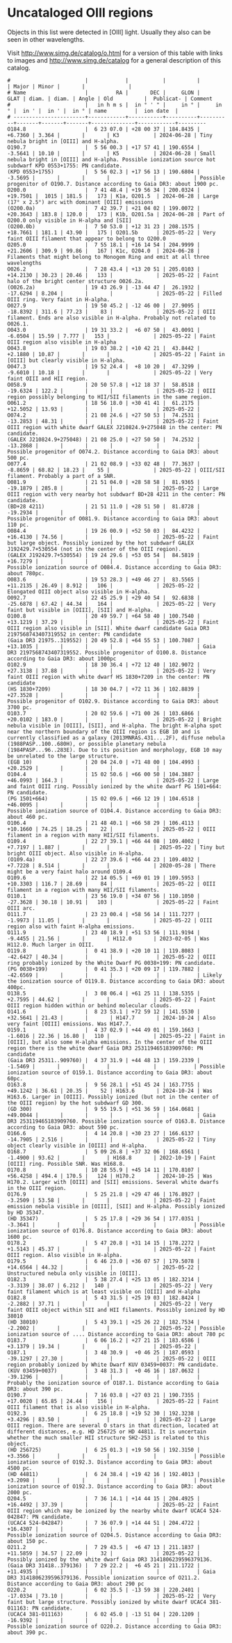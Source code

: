 # Uncataloged OIII regions

Objects in this list were detected in [OIII] light. Usually they also can be
seen in other wavelengths.

Visit <http://www.simg.de/catalog/o.html> for a version of this table with links
to images and <http://www.simg.de/catalog> for a general description of this
catalog.

    #                        |            |           |          |          | Major | Minor |       |              |
    # Name                   |         RA |       DEC |     GLON |     GLAT | diam. | diam. | Angle | Old          |  Publicat- | Comment
    #                        |   in h m s |  in ° ' " |     in ° |     in ° |  in ' |  in ' |  in ° | name         |  ion date  |
    # -----------------------+------------+-----------+----------+----------+-------+-------+-------+--------------+------------+---------
    O184.8                   |  6 23 07.0 | +28 00 37 | 184.8435 |  +6.7360 | 3.364 |       |       | K3           | 2024-06-28 | Tiny nebula bright in [OIII] and H-alpha.
    O190.7                   |  5 56 00.3 | +17 57 41 | 190.6554 |  -3.5641 | 10.10 |       |       | K5           | 2024-06-28 | Small nebula bright in [OIII] and H-alpha. Possible ionization source hot subdwarf KPD 0553+1755: PN candidate.
    (KPD 0553+1755)          |  5 56 02.3 | +17 56 13 | 190.6804 |  -3.5695 |       |       |       |              |            | Possible progenitor of O190.7. Distance according to Gaia DR3: about 1900 pc.
    O200.0                   |  7 41 48.4 | +19 56 34 | 200.0324 | +19.7501 |  1015 | 181.5 |   173 | K1a, O201.5  | 2024-06-28 | Large (17° x 2.5°) arc with dominant [OIII] emissions
    (O200.0a)                |  7 42 39.7 | +21 04 02 | 199.0072 | +20.3643 | 183.8 | 120.0 |   173 | K1b, O201.5a | 2024-06-28 | Part of O200.0 only visible in H-alpha and [SII]
    (O200.0b)                |  7 50 53.0 | +12 31 23 | 208.1575 | +18.7661 | 181.1 | 43.90 |   175 | O201.5b      | 2025-05-22 | Very faint OIII filament that appear to belong to O200.0
    O205.0                   |  7 55 18.1 | +16 14 54 | 204.9999 | +21.2606 | 309.9 | 99.86 |   167 | K1c, O204.0  | 2024-06-28 | Filaments that might belong to Monogem Ring and emit at all three wavelengths
    O026.2                   |  7 28 43.4 | +13 20 51 | 205.0103 | +14.2130 | 30.23 | 20.46 |   133 |              | 2025-05-22 | Faint halo of the bright center structure O026.2a.
    (O026.2a)                | 19 43 26.9 | -13 44 47 |  26.1932 | -17.6294 | 8.204 |       |       |              | 2025-05-22 | Filled OIII ring. Very faint in H-alpha.
    O027.9                   | 19 50 45.2 | -12 46 00 |  27.9095 | -18.8392 | 311.6 | 77.23 |    83 |              | 2025-05-22 | OIII filament. Ends are also visible in H-alpha. Probably not related to O026.1.
    O043.0                   | 19 31 33.2 |  +6 07 50 |  43.0091 |  -6.0504 | 15.59 | 7.777 |   153 |              | 2025-05-22 | Faint OIII region also visible in H-alpha
    O043.8                   | 19 03 38.2 | +10 42 21 |  43.8442 |  +2.1880 | 10.87 |       |       |              | 2025-05-22 | Faint in [OIII] but clearly visible in H-alpha.
    O047.3                   | 19 52 24.4 |  +8 10 20 |  47.3299 |  -9.6010 | 10.18 |       |       |              | 2025-05-22 | Very faint OIII and HII region.
    O058.9                   | 20 50 57.8 | +12 18 37 |  58.8518 | -19.6324 | 122.2 |       |       |              | 2025-05-22 | OIII region possibly belonging to HII/SII filaments in the same region.
    O061.2                   | 18 56 18.0 | +30 41 41 |  61.2175 | +12.5052 | 13.93 |       |       |              | 2025-05-22 | 
    O074.2                   | 21 08 24.6 | +27 50 53 |  74.2531 | -13.2853 | 48.31 |       |       |              | 2025-05-22 | Faint OIII region with white dwarf GALEX J210824.9+275048 in the center: PN candidate.
    (GALEX J210824.9+275048) | 21 08 25.0 | +27 50 50 |  74.2532 | -13.2868 |       |       |       |              |            | Possible progenitor of O074.2. Distance according to Gaia DR3: about 500 pc.
    O077.4                   | 21 02 08.9 | +33 02 48 |  77.3637 |  -8.8659 | 68.82 | 18.23 |    55 |              | 2025-05-22 | OIII/SII filament. Probably a part of a SNR.
    O081.9                   | 21 51 04.0 | +28 58 58 |  81.9365 | -19.1879 | 285.8 |       |       |              | 2025-05-22 | Large OIII region with very nearby hot subdwarf BD+28 4211 in the center: PN candidate.
    (BD+28 4211)             | 21 51 11.0 | +28 51 50 |  81.8728 | -19.2934 |       |       |       |              |            | Possible progenitor of O081.9. Distance according to Gaia DR3: about 110 pc.
    O084.4                   | 19 26 00.9 | +52 50 03 |  84.4232 | +16.4130 | 74.56 |       |       |              | 2025-05-22 | Faint but large object. Possibly ionized by the hot subdwarf GALEX J192429.7+530554 (not in the center of the OIII region).
    (GALEX J192429.7+530554) | 19 24 29.6 | +53 05 54 |  84.5819 | +16.7279 |       |       |       |              |            | Possible ionization source of O084.4. Distance according to Gaia DR3: about 780pc.
    O083.6                   | 19 53 28.3 | +49 46 27 |  83.5565 | +11.2135 | 26.49 | 8.912 |   106 |              | 2025-05-22 | Elongated OIII object also visible in H-alpha.
    O092.7                   | 22 45 25.9 | +29 40 54 |  92.6838 | -25.6878 | 67.42 | 44.34 |   164 |              | 2025-05-22 | Very faint but visible in [OIII], [SII] and H-alpha.
    O100.8                   | 20 49 59.7 | +64 58 40 | 100.7540 | +13.1219 | 37.29 |       |       |              | 2025-05-22 | Faint OIII region also visible in [SII]. White dwarf candidate Gaia DR3 2197568743407319552 in center: PN candidate
    (Gaia DR3 21975..319552) | 20 49 52.8 | +64 55 53 | 100.7087 | +13.1035 |       |       |       |              |            | Gaia DR3 2197568743407319552. Possible progenitor of O100.8. Distance according to Gaia DR3: about 1000pc
    O102.9                   | 18 30 36.4 | +72 12 40 | 102.9072 | +27.3138 | 37.88 |       |       |              | 2025-05-22 | Very faint OIII region with white dwarf HS 1830+7209 in the center: PN candidate
    (HS 1830+7209)           | 18 30 04.7 | +72 11 36 | 102.8839 | +27.3528 |       |       |       |              |            | Possible progenitor of O102.9. Distance according to Gaia DR3: about 3700 pc.
    O103.7                   | 20 02 59.6 | +71 00 26 | 103.6866 | +20.0102 | 183.0 |       |       |              | 2025-05-22 | Bright nebula visible in [OIII], [SII], and H-alpha. The bright H-alpha spot near the northern boundary of the OIII region is EGB 10 and is currently classified as a galaxy (2013MNRAS.431....2F), diffuse nebula (1988PASP..100..680H), or possible planetary nebula (1984PASP...96..283E). Due to its position and morphology, EGB 10 may be unrelated to the large structure.
    (EGB 10)                 | 20 04 24.0 | +71 48 00 | 104.4993 | +20.2529 |       |       |       |              |            |
    O104.4                   | 15 02 50.6 | +66 00 50 | 104.3887 | +46.0993 | 164.3 |       |       |              | 2025-05-22 | Large and faint OIII ring. Possibly ionized by the white dwarf PG 1501+664: PN candidate.
    (PG 1501+664)            | 15 02 09.6 | +66 12 19 | 104.6518 | +46.0095 |       |       |       |              |            | Possible ionization source of O104.4. Distance according to Gaia DR3: about 460 pc.
    O106.4                   | 21 48 40.1 | +66 58 29 | 106.4113 | +10.1660 | 74.25 | 18.25 |    22 |              | 2025-05-22 | OIII filament in a region with many HII/SII filaments.
    O109.4                   | 22 27 39.1 | +66 44 08 | 109.4002 |  +7.7197 | 1.887 |       |       |              | 2025-05-22 | Tiny but bright OIII object. Also visible in H-alpha.
    (O109.4a)                | 22 27 39.6 | +66 44 23 | 109.4032 |  +7.7228 | 8.514 |       |       |              | 2020-05-28 | There might be a very faint halo around O109.4
    O109.6                   | 22 14 05.5 | +69 01 19 | 109.5953 | +10.3303 | 116.7 | 28.69 |    84 |              | 2025-05-22 | OIII filament in a region with many HII/SII filaments.
    O110.1                   | 23 56 19.0 | +34 07 56 | 110.1050 | -27.3628 | 30.18 | 10.91 |   103 |              | 2025-05-22 | Faint OIII arc.
    O111.7                   | 23 23 00.4 | +58 56 14 | 111.7277 |  -1.9973 | 11.05 |       |       |              | 2025-05-22 | OIII region also with faint H-alpha emissions.
    O111.9                   | 23 40 18.9 | +51 53 56 | 111.9194 |  -9.4455 | 21.56 |       |       | H112.0       | 2023-02-05 | Was H112.0. Much larger in OIII.
    O119.8                   |  0 41 38.9 | +20 10 11 | 119.8083 | -42.6427 | 40.34 |       |       |              | 2025-05-22 | OIII ring probably ionized by the White Dwarf PG 0038+199: PN candidate.
    (PG 0038+199)            |  0 41 35.3 | +20 09 17 | 119.7882 | -42.6569 |       |       |       |              |            | Likely the ionization source of O119.8. Distance according to Gaia DR3: about 400pc.
    O138.5                   |  3 08 06.4 | +61 25 11 | 138.5355 |  +2.7595 | 44.62 |       |       |              | 2025-05-22 | Faint OIII region hidden within or behind molecular clouds.
    O141.6                   |  8 23 53.1 | +72 59 12 | 141.5530 | +32.5641 | 21.43 |       |       | H147.7       | 2024-10-24 | Also very faint [OIII] emissions. Was H147.7.
    O159.1                   |  4 37 02.9 | +44 49 01 | 159.1663 |  -1.6016 | 22.36 | 16.80 |   110 |              | 2025-05-22 | Faint in [OIII], but also some H-alpha emissions. In the center of the OIII region there is the white dwarf Gaia DR3 253119465183909760: PN candidate
    (Gaia DR3 25311..909760) |  4 37 31.9 | +44 48 13 | 159.2339 |  -1.5469 |       |       |       |              |            | Possible ionization source of O159.1. Distance according to Gaia DR3: about 60pc.
    O163.8                   |  9 56 28.1 | +51 45 24 | 163.7755 | +49.1242 | 36.61 | 20.35 |    52 | H163.6       | 2024-10-24 | Was H163.6. Larger in [OIII]. Possibly ionized (but not in the center of the OIII region) by the hot subdwarf GD 300.
    (GD 300)                 |  9 55 19.5 | +51 36 59 | 164.0681 | +49.0044 |       |       |       |              |            | Gaia DR3 253119465183909760. Possible ionization source of O163.8. Distance according to Gaia DR3: about 590 pc.
    O166.6                   |  4 14 20.8 | +30 23 27 | 166.6137 | -14.7905 | 2.516 |       |       |              | 2025-05-22 | Tiny object clearly visible in [OIII] and H-alpha.
    O168.7                   |  5 09 26.8 | +37 32 06 | 168.6561 |  -1.4900 | 93.62 |       |       | H168.8       | 2022-10-19 | Faint [OIII] ring. Possible SNR. Was H168.8.
    O170.8                   | 10 28 55.9 | +45 14 11 | 170.8107 | +56.4258 | 494.4 | 170.5 |   124 | H170.2       | 2024-10-25 | Was H170.2. Larger with [OIII] and [SII] emissions. Several white dwarfs in the OIII region.
    O176.9                   |  5 25 21.8 | +29 47 46 | 176.8927 |  -3.2509 | 53.58 |       |       |              | 2025-05-22 | Faint emission nebula visible in [OIII], [SII] and H-alpha. Possibly ionized by HD 35347.
    (HD 35347)               |  5 25 17.8 | +29 36 54 | 177.0351 |  -3.3641 |       |       |       |              |            | Possible ionization source of O176.8. Distance according to Gaia DR3: about 1600 pc.
    O178.2                   |  5 47 20.8 | +31 14 15 | 178.2272 |  +1.5143 | 45.37 |       |       |              | 2025-05-22 | Faint OIII region. Also visible in H-alpha.
    O179.5                   |  6 46 23.0 | +36 07 57 | 179.5078 | +14.6564 | 44.32 |       |       |              | 2025-05-22 | Unstructured nebula only visible in [OIII].
    O182.3                   |  5 38 27.4 | +25 13 05 | 182.3214 |  -3.3139 | 38.07 | 6.212 |   140 |              | 2025-05-22 | Very faint filament which is at least visible on [OIII] and H-alpha
    O182.8                   |  5 43 31.5 | +25 19 03 | 182.8424 |  -2.2882 | 37.71 |       |       |              | 2025-05-22 | Very faint OIII object within SII and HII filaments. Possibly ionized by HD 38010
    (HD 38010)               |  5 43 39.1 | +25 26 22 | 182.7534 |  -2.2002 |       |       |       |              | 2025-05-22 | Possible ionization source of .... Distance according to Gaia DR3: about 780 pc
    O183.7                   |  6 06 16.2 | +27 21 15 | 183.6586 |  +3.1379 | 19.34 |       |       |              | 2025-05-22 | 
    O187.1                   |  3 48 30.9 |  +0 46 25 | 187.0593 | -39.1297 | 27.30 |       |       |              | 2025-05-22 | OIII region probably ionized by White Dwarf KUV 03459+0037: PN candidate.
    (KUV 03459+0037)         |  3 48 31.3 |  +0 46 16 | 187.0632 | -39.1296 |       |       |       |              |            | Probably the ionization source of O187.1. Distance according to Gaia DR3: about 390 pc.
    O190.7                   |  7 16 03.8 | +27 03 21 | 190.7355 | +17.0020 | 65.85 | 24.44 |   156 |              | 2025-05-22 | Faint OIII filament that is also visible in H-alpha.
    O192.3                   |  6 25 18.8 | +19 52 30 | 192.3238 |  +3.4296 | 83.50 |       |       |              | 2025-05-22 | Large OIII region. There are several O stars in that direction, located at different distances, e.g. HD 256725 or HD 44811. It is uncertain whether the much smaller HII structure SH2-253 is related to this object. 
    (HD 256725)              |  6 25 01.3 | +19 50 56 | 192.3150 |  +3.3566 |       |       |       |              |            | Possible ionization source of O192.3. Distance according to Gaia DR3: about 4500 pc.
    (HD 44811)               |  6 24 38.4 | +19 42 16 | 192.4013 |  +3.2098 |       |       |       |              |            | Possible ionization source of O192.3. Distance according to Gaia DR3: about 2000 pc.
    O204.5                   |  7 36 14.1 | +14 44 15 | 204.4925 | +16.4492 | 37.39 |       |       |              | 2025-05-22 | Faint OIII region which may be ionized by the nearby white dwarf UCAC4 524-042847: PN candidate.
    (UCAC4 524-042847)       |  7 36 07.9 | +14 44 51 | 204.4722 | +16.4307 |       |       |       |              |            | Possible ionization source of O204.5. Distance according to Gaia DR3: about 150 pc.
    O211.2                   |  7 29 43.5 |  +6 47 13 | 211.1837 | +11.5859 | 34.57 | 22.09 |    32 |              | 2025-05-22 | Possibly ionized by the  white dwarf Gaia DR3 3141806239596379136.
    (Gaia DR3 31418..379136) |  7 29 22.2 |  +6 45 21 | 211.1722 | +11.4935 |       |       |       |              |            | Gaia DR3 3141806239596379136. Possible ionization source of O211.2. Distance according to Gaia DR3: about 290 pc
    O220.2                   |  6 02 35.5 | -13 59 38 | 220.2401 | -17.0334 | 73.10 |       |       |              | 2025-05-22 | Very faint but large structure. Possibly ionized by white dwarf UCAC4 381-011163: PN candidate.
    (UCAC4 381-011163)       |  6 02 45.0 | -13 51 04 | 220.1209 | -16.9392 |       |       |       |              |            | Possible ionization source of O220.2. Distance according to Gaia DR3: about 390 pc.
